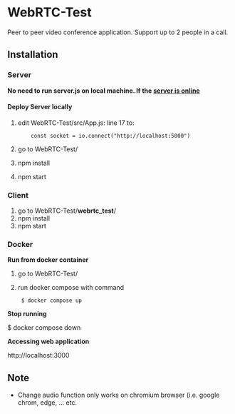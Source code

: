 # WebRTC-Test

Peer to peer video conference application. Support up to 2 people in a call. 

## Installation

### Server
**No need to run server.js on local machine. If the [server is online](https://web-rtc-test-v1.herokuapp.com/)**
#### Deploy Server locally
 1. edit WebRTC-Test/src/App.js: line 17 to:
   
            const socket = io.connect("http://localhost:5000")
 2. go to  WebRTC-Test/
 3. npm install
 4. npm start

### Client
 1. go to  WebRTC-Test/**webrtc_test**/
 2. npm install
 3. npm start

### Docker

**Run from docker container**

1. go to  WebRTC-Test/

2. run docker compose with command
    
        $ docker compose up

**Stop running**

$ docker compose down

**Accessing web application**

http://localhost:3000

## Note
 -  Change audio function only works on chromium browser (i.e. google chrom, edge, ... etc.

